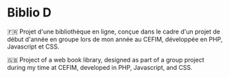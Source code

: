 # Biblio D

🇫🇷 Projet d'une bibliothèque en ligne, conçue dans le cadre d'un projet de début d'année en groupe lors de mon année au CEFIM, développée en PHP, Javascript et CSS.

🇬🇧 Project of a web book library, designed as part of a group project during my time at CEFIM, developed in PHP, Javascript, and CSS.
